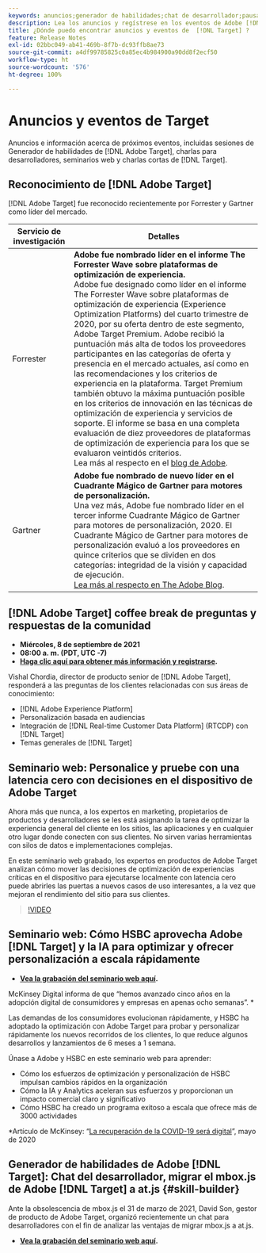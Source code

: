 ```yaml
---
keywords: anuncios;generador de habilidades;chat de desarrollador;pausa para café;eventos;forrester;gartner;seminario web
description: Lea los anuncios y regístrese en los eventos de Adobe [!DNL Target] , incluidos sesiones acerca del Generador de habilidades, charlas con desarrolladores y gestores de productos, seminarios web y mucho más.
title: ¿Dónde puedo encontrar anuncios y eventos de  [!DNL Target] ?
feature: Release Notes
exl-id: 02bbc049-ab41-469b-8f7b-dc93ffb8ae73
source-git-commit: a4df99785825c0a85ec4b984900a90dd8f2ecf50
workflow-type: ht
source-wordcount: '576'
ht-degree: 100%

---
```


# Anuncios y eventos de Target

Anuncios e información acerca de próximos eventos, incluidas sesiones de Generador de habilidades de [!DNL Adobe Target], charlas para desarrolladores, seminarios web y charlas cortas de [!DNL Target].

## Reconocimiento de [!DNL Adobe Target]

[!DNL Adobe Target] fue reconocido recientemente por Forrester y Gartner como líder del mercado.

| Servicio de investigación | Detalles |
| --- | --- |
| Forrester | **Adobe fue nombrado líder en el informe The Forrester Wave sobre plataformas de optimización de experiencia.**<br> Adobe fue designado como líder en el informe The Forrester Wave sobre plataformas de optimización de experiencia (Experience Optimization Platforms) del cuarto trimestre de 2020, por su oferta dentro de este segmento, Adobe Target Premium. Adobe recibió la puntuación más alta de todos los proveedores participantes en las categorías de oferta y presencia en el mercado actuales, así como en las recomendaciones y los criterios de experiencia en la plataforma. Target Premium también obtuvo la máxima puntuación posible en los criterios de innovación en las técnicas de optimización de experiencia y servicios de soporte. El informe se basa en una completa evaluación de diez proveedores de plataformas de optimización de experiencia para los que se evaluaron veintidós criterios.<br>Lea más al respecto en el [blog de Adobe](https://blog.adobe.com/en/2020/11/24/adobe-named-leader-in-forrester-wave-report-experience-optimization-platforms.html). |
| Gartner | **Adobe fue nombrado de nuevo líder en el Cuadrante Mágico de Gartner para motores de personalización.**<br> Una vez más, Adobe fue nombrado líder en el tercer informe Cuadrante Mágico de Gartner para motores de personalización, 2020. El Cuadrante Mágico de Gartner para motores de personalización evaluó a los proveedores en quince criterios que se dividen en dos categorías: integridad de la visión y capacidad de ejecución.<br>[Lea más al respecto en The Adobe Blog](https://theblog.adobe.com/adobe-again-named-leader-in-gartner-magic-quadrant-for-personalization-engines/). |

## [!DNL Adobe Target] coffee break de preguntas y respuestas de la comunidad

* **Miércoles, 8 de septiembre de 2021**
* **08:00 a. m. (PDT, UTC -7)**
* **[Haga clic aquí para obtener más información y registrarse](https://experienceleaguecommunities.adobe.com/t5/adobe-target-discussions/at-community-q-amp-a-coffee-break-9-8-21-8am-pt-vishal-chordia/td-p/419497).**

Vishal Chordia, director de producto senior de [!DNL Adobe Target], responderá a las preguntas de los clientes relacionadas con sus áreas de conocimiento:

* [!DNL Adobe Experience Platform]
* Personalización basada en audiencias
* Integración de [!DNL Real-time Customer Data Platform] (RTCDP) con [!DNL Target]
* Temas generales de [!DNL Target]

## Seminario web: Personalice y pruebe con una latencia cero con decisiones en el dispositivo de Adobe Target

Ahora más que nunca, a los expertos en marketing, propietarios de productos y desarrolladores se les está asignando la tarea de optimizar la experiencia general del cliente en los sitios, las aplicaciones y en cualquier otro lugar donde conecten con sus clientes. No sirven varias herramientas con silos de datos e implementaciones complejas.

En este seminario web grabado, los expertos en productos de Adobe Target analizan cómo mover las decisiones de optimización de experiencias críticas en el dispositivo para ejecutarse localmente con latencia cero puede abrirles las puertas a nuevos casos de uso interesantes, a la vez que mejoran el rendimiento del sitio para sus clientes.

>[!VIDEO](https://video.tv.adobe.com/v/328148)

## Seminario web: Cómo HSBC aprovecha Adobe [!DNL Target] y la IA para optimizar y ofrecer personalización a escala rápidamente

* **[Vea la grabación del seminario web aquí](https://seminars.adobeconnect.com/ps4ozlg7qfdy/?proto=true).**

McKinsey Digital informa de que “hemos avanzado cinco años en la adopción digital de consumidores y empresas en apenas ocho semanas”. *

Las demandas de los consumidores evolucionan rápidamente, y HSBC ha adoptado la optimización con Adobe Target para probar y personalizar rápidamente los nuevos recorridos de los clientes, lo que reduce algunos desarrollos y lanzamientos de 6 meses a 1 semana.

Únase a Adobe y HSBC en este seminario web para aprender:

* Cómo los esfuerzos de optimización y personalización de HSBC impulsan cambios rápidos en la organización
* Cómo la IA y Analytics aceleran sus esfuerzos y proporcionan un impacto comercial claro y significativo
* Cómo HSBC ha creado un programa exitoso a escala que ofrece más de 3000 actividades

*Artículo de McKinsey: “[La recuperación de la COVID-19 será digital](https://www.mckinsey.com/business-functions/mckinsey-digital/our-insights/the-covid-19-recovery-will-be-digital-a-plan-for-the-first-90-days#)”, mayo de 2020

## Generador de habilidades de Adobe [!DNL Target]: Chat del desarrollador, migrar el mbox.js de Adobe [!DNL Target] a at.js {#skill-builder}

Ante la obsolescencia de mbox.js el 31 de marzo de 2021, David Son, gestor de producto de Adobe Target, organizó recientemente un chat para desarrolladores con el fin de analizar las ventajas de migrar mbox.js a at.js.

* **[Vea la grabación del seminario web aquí](https://seminars.adobeconnect.com/ptdo6mfo6qn6/?proto=true).**
